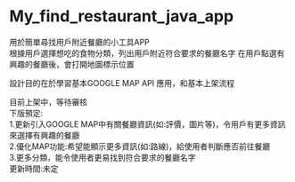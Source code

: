# My_find_restaurant_java_app  
用於簡單尋找用戶附近餐廳的小工具APP  
根據用戶選擇想吃的食物分類，列出用戶附近符合要求的餐廳名字
在用戶點選有興趣的餐廳後，會打開地圖標示位置

設計目的在於學習基本GOOGLE MAP API 應用，和基本上架流程  

目前上架中，等待審核  
下版預定:  
1.更新引入GOOGLE MAP中有關餐廳資訊(如:評價，圖片等)，令用戶有更多資訊來選擇有興趣的餐廳  
2.優化MAP功能:希望能顯示更多資訊(如:路線)，給使用者判斷應否前往餐廳  
3.更多分類，能令使用者更易找到符合要求的餐廳名字  
更新時間:未定  

